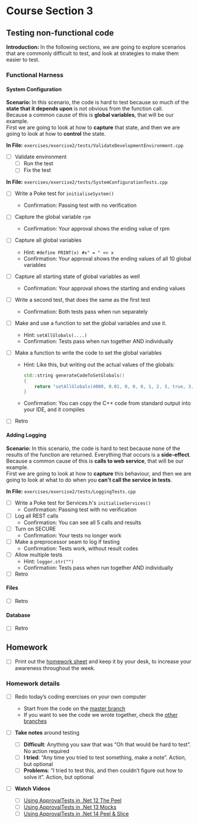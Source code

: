 # Course Section 3

## Testing non-functional code

**Introduction:** In the following sections, we are going to explore scenarios that are commonly difficult to test, and look at strategies to make them easier to test.

### Functional Harness

#### System Configuration

**Scenario:** In this scenario, the code is hard to test because so much of the **state that it depends upon** is not obvious from the function call.  
Because a common cause of this is **global variables**, that will be our example.  
First we are going to look at how to **capture** that state, and then we are going to look at how to **control** the state.  

**In File:** `exercises/exercise2/tests/ValidateDevelopmentEnvironment.cpp`

* [ ] Validate environment
    * [ ] Run the test
    * [ ] Fix the test

**In File:** `exercises/exercise2/tests/SystemConfigurationTests.cpp`

* [ ] Write a Poke test for `initialiseSystem()`
  
    * Confirmation: Passing test with no verification
* [ ] Capture the global variable `rpm`
  
    * Confirmation: Your approval shows the ending value of rpm
* [ ] Capture all global variables 
    * Hint: `#define PRINT(x) #x" = " << x`
    * Confirmation: Your approval shows the ending values of all 10 global variables
* [ ] Capture all starting state of global variables as well
  
    * Confirmation: Your approval shows the starting and ending values
* [ ] Write a second test, that does the same as the first test
  
    * Confirmation: Both tests pass when run separately
* [ ] Make and use a function to set the global variables and use it.
    * Hint: `setAllGlobals(....)`
    * Confirmation: Tests pass when run together AND individually
* [ ] Make a function to write the code to set the global variables
    * Hint: Like this, but writing out the actual values of the globals:
        ```cpp
        std::string generateCodeToSetGlobals()
        {
            return "setAllGlobals(4000, 0.01, 0, 0, 0, 1, 2, 3, true, 3.2);";
        }
        ```
    * Confirmation: You can copy the C++ code from standard output into your IDE, and it compiles
* [ ] Retro

#### Adding Logging

**Scenario:** In this scenario, the code is hard to test because none of the results of the function are returned. Everything that occurs is a **side-effect**.   
Because a common cause of this is **calls to web service**, that will be our example.  
First we are going to look at how to **capture** this behaviour, and then we are going to look at what to do when you **can't call the service in tests**.

**In File:** `exercises/exercise2/tests/LoggingTests.cpp`  
* [ ] Write a Poke test for Services.h's `initialiseServices()`
    * Confirmation: Passing test with no verification
* [ ] Log all REST calls
    * Confirmation: You can see all 5 calls and results
* [ ] Turn on SECURE
    * Confirmation: Your tests no longer work
* [ ] Make a preprocessor seam to log if testing
    * Confirmation: Tests work, without result codes
* [ ] Allow multiple tests
    * Hint: `logger.str("")`
    * Confirmation: Tests pass when run together AND individually
* [ ] Retro

#### Files

* [ ] Retro

#### Database

* [ ] Retro

## Homework

* [ ] Print out the [homework sheet](https://github.com/LearnWithLlew/TestingLegacyCodeCourse.slides/raw/master/Homework%20Printouts%20-%20Week%203.pdf) and keep it by your desk, to increase your awareness throughout the week.

### Homework details

* [ ] Redo today’s coding exercises on your own computer
    * Start from the code on the [master branch](https://github.com/LearnWithLlew/TestingLegacyCodeCourse.cpp)
    * If you want to see the code we wrote together, check the [other branches](https://github.com/LearnWithLlew/TestingLegacyCodeCourse.cpp/branches)

* [ ] **Take notes** around testing
    * [ ] **Difficult**: Anything you saw that was “Oh that would be hard to test”. No action required
    * [ ] **I tried**: “Any time you tried to test something, make a note”. Action, but optional
    * [ ] **Problems**: “I tried to test this, and then couldn’t figure out how to solve it”. Action, but optional
* [ ] **Watch Videos**
    * [ ] [Using ApprovalTests in .Net 12 The Peel](https://www.youtube.com/watch?v=p0tILwRZH5Q)
    * [ ] [Using ApprovalTests in .Net 13 Mocks](https://www.youtube.com/watch?v=PY5msaYNPrI)
    * [ ] [Using ApprovalTests in .Net 14 Peel & Slice](https://www.youtube.com/watch?v=sXqRWXWiXYo)